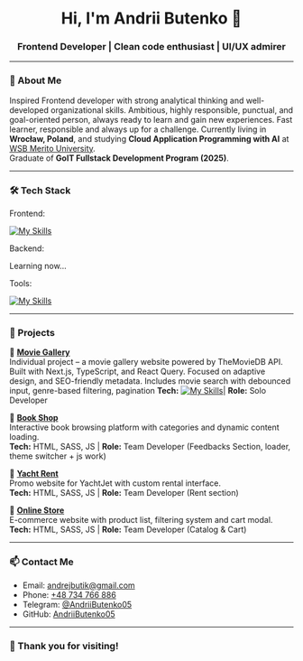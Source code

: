 <h1 align="center">Hi, I'm Andrii Butenko 👋</h1>
<h3 align="center">Frontend Developer | Clean code enthusiast | UI/UX admirer</h3>

---

### 🧾 About Me

Inspired Frontend developer with strong analytical thinking and well-developed organizational skills. 
Ambitious, highly responsible, punctual, and goal-oriented person, always ready to learn and gain new experiences. 
Fast learner, responsible and always up for a challenge.
Currently living in **Wrocław, Poland**, and studying **Cloud Application Programming with AI** at [WSB Merito University](https://www.merito.pl/wroclaw/studia-i-szkolenia/studia-i-stopnia/kierunki-i-specjalnosci/informatyka/programista-aplikacji-w-chmurze-z-wykorzystaniem-ai).  
Graduate of **GoIT Fullstack Development Program (2025)**.

---

### 🛠 Tech Stack

Frontend:

[![My Skills](https://skillicons.dev/icons?i=html,css,js,ts,react,nextjs)](https://skillicons.dev)

Backend:

Learning now...

Tools:

[![My Skills](https://skillicons.dev/icons?i=git,github,vscode,vite,vercel,postman,windows)](https://skillicons.dev)

---

### 🚀 Projects

📌 **[Movie Gallery](https://github.com/AndriiButenko05/movie-gallery-project)**  
Individual project – a movie gallery website powered by TheMovieDB API. Built with Next.js, TypeScript, and React Query. 
Focused on adaptive design, and SEO-friendly metadata. 
Includes movie search with debounced input, genre-based filtering, pagination
**Tech:** [![My Skills](https://skillicons.dev/icons?i=css,ts,nextjs,vercel)](https://skillicons.dev)| **Role:** Solo Developer  

📌 **[Book Shop](https://github.com/AndriiButenko05/project-js-06)**  
Interactive book browsing platform with categories and dynamic content loading.  
**Tech:** HTML, SASS, JS | **Role:** Team Developer (Feedbacks Section, loader, theme switcher + js work)

📌 **[Yacht Rent](https://github.com/netkatya/team-6-project)**  
Promo website for YachtJet with custom rental interface.  
**Tech:** HTML, SASS, JS | **Role:** Team Developer (Rent section)

📌 **[Online Store](https://github.com/AndriiButenko05/Project)**  
E-commerce website with product list, filtering system and cart modal.  
**Tech:** HTML, SASS, JS | **Role:** Team Developer (Catalog & Cart)

---

### 📫 Contact Me

- Email: andrejbutik@gmail.com  
- Phone: [+48 734 766 886](tel:+48734766886)  
- Telegram: [@AndriiButenko05](https://t.me/AndriiButenko05)  
- GitHub: [AndriiButenko05](https://github.com/AndriiButenko05)

---

### 🖤 Thank you for visiting!
